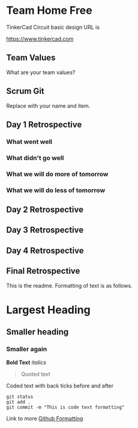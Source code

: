 # Team Home Free

TinkerCad Circuit basic design URL is

https://www.tinkercad.com

## Team Values
What are your team values?

## Scrum Git
Replace with your name and item. 

## Day 1 Retrospective

### What went well

### What didn't go well

### What we will do more of tomorrow

### What we will do less of tomorrow

## Day 2 Retrospective

## Day 3 Retrospective

## Day 4 Retrospective

## Final Retrospective

This is the readme. Formatting of text is as follows.

# Largest Heading
## Smaller heading
### Smaller again

**Bold Text**
*italics*
>Quoted text

Coded text with back ticks before and after
```
git status
git add .
git commit -m "This is code text formatting"
```

Link to more [Github Formatting](https://help.github.com/en/github/writing-on-github/basic-writing-and-formatting-syntax)
